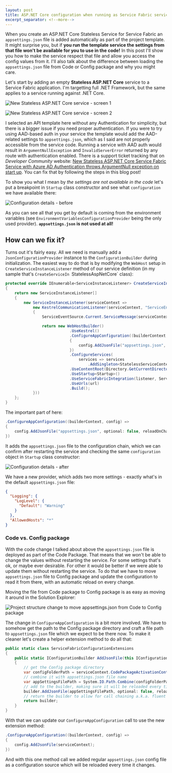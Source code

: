 ```yaml
---
layout: post
title: ASP.NET Core configuration when running as Service Fabric service
excerpt_separator: <!--more-->
---
```


When you create an ASP.NET Core Stateless Service for Service Fabric an `appsettings.json` file is added automatically as part of the project template.
It might surprise you, but if **you run the template service the settings from that file won't be available for you to use in the code!**
In this post I'll show you how to make the service respect that file and allow you access the config values from it.
I'll also talk about the difference between loading the `appsettings.json` file from Code or Config package and why you might care.
<!--more-->

Let's start by adding an empty **Stateless ASP.NET Core** service to a Service Fabric application.
I'm targetting full .NET Framework, but the same applies to a service running against .NET Core.

![New Stateless ASP.NET Core service - screen 1](../../images/service-fabric-asp-net-core-config/new-stateless-asp-net-core-service.PNG)

![New Stateless ASP.NET Core service - screen 2](../../images/service-fabric-asp-net-core-config/new-stateless-asp-net-core-service-2.PNG)

I selected an API template here without any Authentication for simplicity, but there is a bigger issue if you need proper authentication.
If you were to try using AAD-based auth in your service the template would add the AAD-related settings to `appsettings.json`, which as I said are not properly accessible from the service code.
Running a service with AAD auth would result in `ArgumentNullException` and `InvalidServerError` returned by any route with authentication enabled.
There is a support ticket tracking that on *Developer Community* website: [New Stateless ASP.NET Core Service Fabric Service with Azure AD Authentication throws ArgumentNull exception on start up](https://developercommunity.visualstudio.com/content/problem/349366/new-stateless-aspnet-core-service-fabric-service-w.html).
You can fix that by following the steps in this blog post!

To show you what I mean by *the settings are not available in the code* let's put a breakpoint in `Startup` class constructor and see what `configuration` we have available there:

![Configuration details - before](../../images/service-fabric-asp-net-core-config/configuration-details.PNG)

As you can see all that you get by default is coming from the environment variables (see `EnvironmentVariablesConfigurationProvider` being the only used provider).
**`appsettings.json` is not used at all!**

## How can we fix it?

Turns out it's fairly easy.
All we need is manually add a `JsonConfigurationProvider` instance to the `ConfigurationBuilder` during initialization.
The easiest way to do that is by modifying the `WebHost` setup in `CreateServiceInstanceListener` method of our service definition (in my sample that's `CreateServiceIn `StatelessAspNetCore` class):

```cs
protected override IEnumerable<ServiceInstanceListener> CreateServiceInstanceListeners()
{
    return new ServiceInstanceListener[]
    {
        new ServiceInstanceListener(serviceContext =>
            new KestrelCommunicationListener(serviceContext, "ServiceEndpoint", (url, listener) =>
            {
                ServiceEventSource.Current.ServiceMessage(serviceContext, $"Starting Kestrel on {url}");

                return new WebHostBuilder()
                            .UseKestrel()
                            .ConfigureAppConfiguration((builderContext, config) =>
                            {
                                config.AddJsonFile("appsettings.json", optional: false, reloadOnChange: true);
                            })
                            .ConfigureServices(
                                services => services
                                    .AddSingleton<StatelessServiceContext>(serviceContext))
                            .UseContentRoot(Directory.GetCurrentDirectory())
                            .UseStartup<Startup>()
                            .UseServiceFabricIntegration(listener, ServiceFabricIntegrationOptions.None)
                            .UseUrls(url)
                            .Build();
            }))
    };
}
```

The important part of here:

```cs
.ConfigureAppConfiguration((builderContext, config) =>
{
    config.AddJsonFile("appsettings.json", optional: false, reloadOnChange: true);
})
```

It adds the `appsettings.json` file to the configuration chain, which we can confirm after restarting the service and checking the same `configuration` object in `Startup` class constructor:

![Configuration details - after](../../images/service-fabric-asp-net-core-config/configuration-details-after.PNG)

We have a new provider, which adds two more settings - exactly what's in the default `appsettings.json` file:

```json
{
  "Logging": {
    "LogLevel": {
      "Default": "Warning"
    }
  },
  "AllowedHosts": "*"
}
```

### Code vs. Config package

With the code change I talked about above the `appsettings.json` file is deployed as part of the Code Package.
That means that we won't be able to change the values without restarting the service.
For some settings that's ok, or maybe ever desirable.
For other it would be better if we were able to update them without restarting the service.
To do that we have to move `appsettings.json` file to Config package and update the configuration to read it from there, with an automatic reload on every change.

Moving the file from Code package to Config package is as easy as moving it around in the Solution Explorer:

![Project structure change to move appsettings.json from Code to Config package](../../images/service-fabric-asp-net-core-config/project-structure-change.PNG)

The change in `ConfigureAppConfiguration` is a bit more involved.
We have to somehow get the path to the Config package directory and craft a file path to `appsettings.json` file which we expect to be there now.
To make it cleaner let's create a helper extension method to do all that:

```cs
public static class ServiceFabricConfigurationExtensions
{
    public static IConfigurationBuilder AddJsonFile(this IConfigurationBuilder builder, ServiceContext serviceContext)
    {
        // get the Config package directory
        var configFolderPath = serviceContext.CodePackageActivationContext.GetConfigurationPackageObject("Config").Path;
        // combine it with appsettings.json file name
        var appSettingsFilePath = System.IO.Path.Combine(configFolderPath, "appsettings.json");
        // add to the builder, making sure it will be reloaded every time the file changes, e.g. during Config-only deployment
        builder.AddJsonFile(appSettingsFilePath, optional: false, reloadOnChange: true);
        // return the builder to allow for call chaining a.k.a. fluent api
        return builder;
    }
}
```

With that we can update our `ConfigureAppConfiguration` call to use the new extension method:

```cs
.ConfigureAppConfiguration((builderContext, config) =>
{
    config.AddJsonFile(serviceContext);
})
```

And with this one method call we added regular `appsettings.json` config file as a configuration source which will be reloaded every time it changes.
